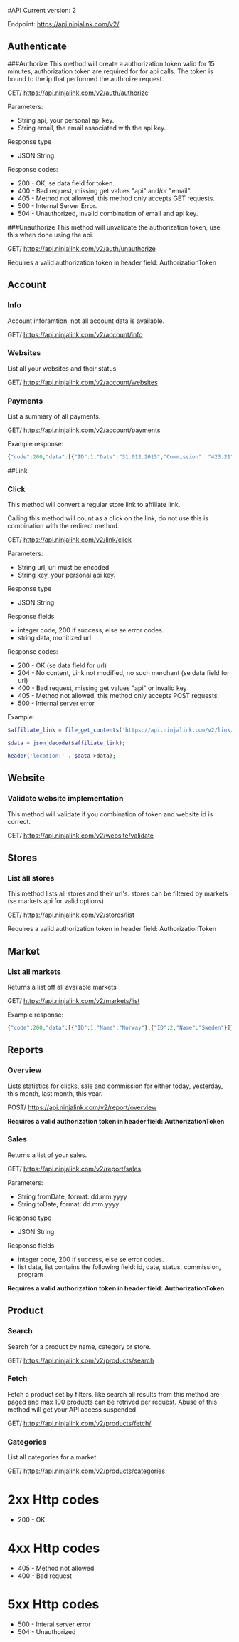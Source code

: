 #API 
Current version: 2

Endpoint: https://api.ninjalink.com/v2/

## Authenticate

###Authorize
This method will create a authorization token valid for 15 minutes, authorization token are required for for api calls. The token is bound to the ip that performed the authroize request.

GET/ https://api.ninjalink.com/v2/auth/authorize

Parameters:
* String api, your personal api key.
* String email, the email associated with the api key.

Response type
* JSON String

Response codes:
* 200 - OK, se data field for token.
* 400 - Bad request, missing get values "api" and/or "email".
* 405 - Method not allowed, this method only accepts GET requests.
* 500 - Internal Server Error.
* 504 - Unauthorized, invalid combination of email and api key.

###Unauthorize
This method will unvalidate the authorization token, use this when done using the api.

GET/ https://api.ninjalink.com/v2/auth/unauthorize

Requires a valid authorization token in header field: AuthorizationToken

## Account

### Info

Account inforamtion, not all account data is available.

GET/ https://api.ninjalink.com/v2/account/info

### Websites

List all your websites and their status

GET/ https://api.ninjalink.com/v2/account/websites

### Payments

List a summary of all payments.

GET/ https://api.ninjalink.com/v2/account/payments

Example response:
```php
{"code":200,"data":[{"ID":1,"Date":"31.012.2015","Commission": "423.21", "Currency": "NOK", "Status": "Payed", "Account": "1234.56.78901"}]}
```

##Link

### Click
This method will convert a regular store link to affiliate link.

Calling this method will count as a click on the link, do not use this is combination with the redirect method. 

GET/ https://api.ninjalink.com/v2/link/click

Parameters:

* String url, url must be encoded
* String key, your personal api key.

Response type
* JSON String

Response fields
* integer code, 200 if success, else se error codes.
* string data, monitized url
 
Response codes:
* 200 - OK (se data field for url)
* 204 - No content, Link not modified, no such merchant (se data field for url)
* 400 - Bad request, missing get values "api" or invalid key
* 405 - Method not allowed, this method only accepts POST requests.
* 500 - Internal server error

Example:

```php
$affiliate_link = file_get_contents('https://api.ninjalink.com/v2/link/click?key=AAAAAAAAAAAAAAAAAAAAA&Url='. url_encode('http://someurl.com'));

$data = json_decode($affiliate_link);

header('location:' . $data->data);
```

## Website

### Validate website implementation

This method will validate if you combination of token and website id is correct.

GET/ https://api.ninjalink.com/v2/website/validate

## Stores

### List all stores

This method lists all stores and their url's. stores can be filtered by markets (se markets api for valid options)

GET/ https://api.ninjalink.com/v2/stores/list

Requires a valid authorization token in header field: AuthorizationToken

## Market

### List all markets

Returns a list off all available markets

GET/  https://api.ninjalink.com/v2/markets/list

Example response:

```php
{"code":200,"data":[{"ID":1,"Name":"Norway"},{"ID":2,"Name":"Sweden"}]}
```

## Reports

### Overview

Lists statistics for clicks, sale and commission for either today, yesterday, this month, last month, this year.

POST/ https://api.ninjalink.com/v2/report/overview

**Requires a valid authorization token in header field: AuthorizationToken**

### Sales

Returns a list of your sales.

GET/ https://api.ninjalink.com/v2/report/sales

Parameters:

* String fromDate, format: dd.mm.yyyy
* String toDate, format: dd.mm.yyyy.

Response type
* JSON String

Response fields
* integer code, 200 if success, else se error codes.
* list data, list contains the following field: id, date, status, commission, program


**Requires a valid authorization token in header field: AuthorizationToken**

## Product

### Search

Search for a product by name, category or store.

GET/ https://api.ninjalink.com/v2/products/search

### Fetch

Fetch a product set by filters, like search all results from this method are paged and max 100 products can be retrived per request. Abuse of this method will get your API access suspended.

GET/ https://api.ninjalink.com/v2/products/fetch/

### Categories

List all categories for a market.

GET/ https://api.ninjalink.com/v2/products/categories

# 2xx Http codes
* 200 - OK

# 4xx Http codes
* 405 - Method not allowed
* 400 - Bad request
 
# 5xx Http codes
* 500 - Interal server error
* 504 - Unauthorized
